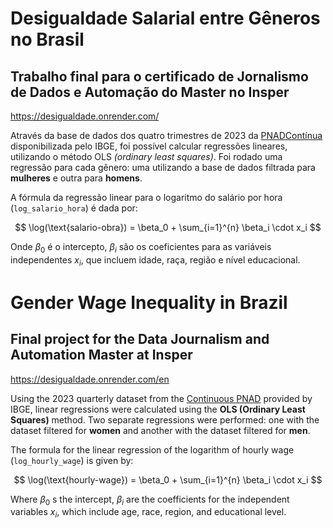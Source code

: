 # Desigualdade Salarial entre Gêneros no Brasil
## Trabalho final para o certificado de Jornalismo de Dados e Automação do Master no Insper

https://desigualdade.onrender.com/

Através da base de dados dos quatro trimestres de 2023 da [PNADContínua](https://www.ibge.gov.br/estatisticas/sociais/trabalho/9171-pesquisa-nacional-por-amostra-de-domicilios-continua-mensal.html) disponibilizada pelo IBGE, foi possível calcular regressões lineares, utilizando o método OLS *(ordinary least squares)*. Foi rodado uma regressão para cada gênero: uma utilizando a base de dados filtrada para **mulheres** e outra para **homens**.

A fórmula da regressão linear para o logaritmo do salário por hora (`log_salario_hora`) é dada por:

$$
\log(\text{salario-obra}) = \beta_0 + \sum_{i=1}^{n} \beta_i \cdot x_i
$$

Onde $\beta_0$ é o intercepto, $\beta_i$ são os coeficientes para as variáveis independentes $x_i$, que incluem idade, raça, região e nível educacional.


# Gender Wage Inequality in Brazil
## Final project for the Data Journalism and Automation Master at Insper

https://desigualdade.onrender.com/en

Using the 2023 quarterly dataset from the [Continuous PNAD](https://www.ibge.gov.br/estatisticas/sociais/trabalho/9171-pesquisa-nacional-por-amostra-de-domicilios-continua-mensal.html) provided by IBGE, linear regressions were calculated using the **OLS (Ordinary Least Squares)** method. Two separate regressions were performed: one with the dataset filtered for **women** and another with the dataset filtered for **men**. 

The formula for the linear regression of the logarithm of hourly wage (`log_hourly_wage`) is given by:

$$
\log(\text{hourly-wage}) = \beta_0 + \sum_{i=1}^{n} \beta_i \cdot x_i
$$

Where $\beta_0$ s the intercept, $\beta_i$ are the coefficients for the independent variables $x_i$, which include age, race, region, and educational level.
